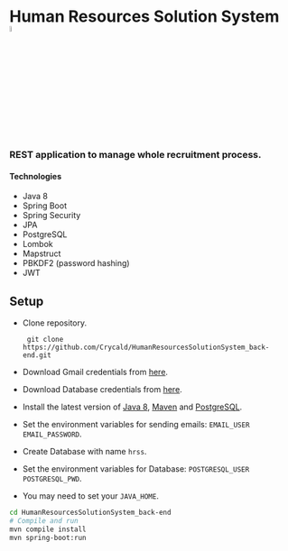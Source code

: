 <h1>Human Resources Solution System 
<img src="https://linuxbsdos.com/wp-content/uploads/2015/11/oracle-java-700x410.png" height="5%"/> 
</h1>

### REST application to manage whole recruitment process.

#### Technologies
- Java 8
- Spring Boot
- Spring Security
- JPA
- PostgreSQL
- Lombok
- Mapstruct
- PBKDF2 (password hashing)
- JWT

Setup
-----
- Clone repository.

       git clone https://github.com/Crycald/HumanResourcesSolutionSystem_back-end.git

- Download Gmail credentials from [here](https://drive.google.com/file/d/1_PJJMYIftk7xB50_izhSGq81SFqbV2XN/view?usp=sharing).
- Download Database credentials from [here](https://drive.google.com/file/d/19A7zVSPSsssPkcUrjSvIQ-eOMCY1h_kC/view?usp=sharing).
- Install the latest version of [Java 8](https://java.com), [Maven](https://maven.apache.org/download.cgi) and [PostgreSQL](https://www.postgresql.org).
- Set the environment variables for sending emails: `EMAIL_USER` `EMAIL_PASSWORD`.
- Create Database with name `hrss`.
- Set the environment variables for Database: `POSTGRESQL_USER` `POSTGRESQL_PWD`.
- You may need to set your `JAVA_HOME`.

```bash
cd HumanResourcesSolutionSystem_back-end
# Compile and run
mvn compile install
mvn spring-boot:run
```
